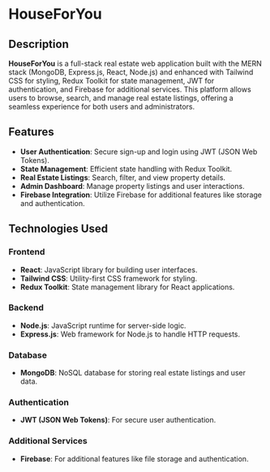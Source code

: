 # HouseForYou

## Description

**HouseForYou** is a full-stack real estate web application built with the MERN stack (MongoDB, Express.js, React, Node.js) and enhanced with Tailwind CSS for styling, Redux Toolkit for state management, JWT for authentication, and Firebase for additional services. This platform allows users to browse, search, and manage real estate listings, offering a seamless experience for both users and administrators.

## Features

- **User Authentication**: Secure sign-up and login using JWT (JSON Web Tokens).
- **State Management**: Efficient state handling with Redux Toolkit.
- **Real Estate Listings**: Search, filter, and view property details.
- **Admin Dashboard**: Manage property listings and user interactions.
- **Firebase Integration**: Utilize Firebase for additional features like storage and authentication.

## Technologies Used

### Frontend

- **React**: JavaScript library for building user interfaces.
- **Tailwind CSS**: Utility-first CSS framework for styling.
- **Redux Toolkit**: State management library for React applications.

### Backend

- **Node.js**: JavaScript runtime for server-side logic.
- **Express.js**: Web framework for Node.js to handle HTTP requests.

### Database

- **MongoDB**: NoSQL database for storing real estate listings and user data.

### Authentication

- **JWT (JSON Web Tokens)**: For secure user authentication.

### Additional Services

- **Firebase**: For additional features like file storage and authentication.

